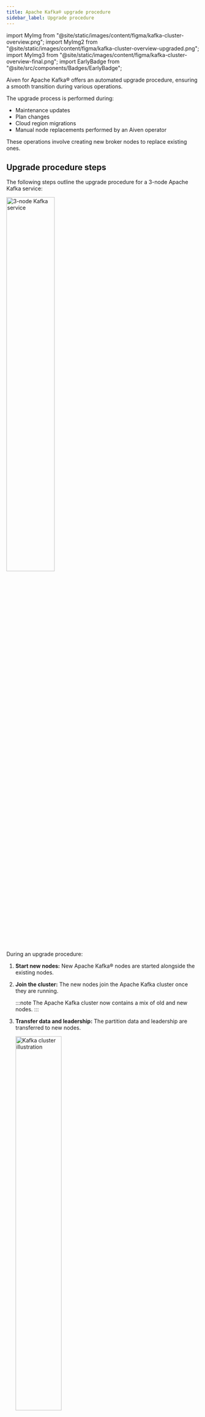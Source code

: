 ```yaml
---
title: Apache Kafka® upgrade procedure
sidebar_label: Upgrade procedure
---
```


import MyImg from "@site/static/images/content/figma/kafka-cluster-overview.png";
import MyImg2 from "@site/static/images/content/figma/kafka-cluster-overview-upgraded.png";
import MyImg3 from "@site/static/images/content/figma/kafka-cluster-overview-final.png";
import EarlyBadge from "@site/src/components/Badges/EarlyBadge";

Aiven for Apache Kafka® offers an automated upgrade procedure, ensuring a smooth transition during various operations.

The upgrade process is performed during:

- Maintenance updates
- Plan changes
- Cloud region migrations
- Manual node replacements performed by an Aiven operator

These operations involve creating new broker nodes to replace existing ones.

## Upgrade procedure steps

<!-- vale off -->
The following steps outline the upgrade procedure for a 3-node Apache Kafka service:
<!-- vale on -->

<img src={MyImg} className="centered" alt="3-node Kafka service" width="50%" />

During an upgrade procedure:

1. **Start new nodes:** New Apache Kafka® nodes are started alongside the existing nodes.

1. **Join the cluster:** The new nodes join the Apache Kafka cluster once they are running.

   :::note
   The Apache Kafka cluster now contains a mix of old and new nodes.
   :::

1. **Transfer data and leadership:** The partition data and leadership are transferred
   to new nodes.

    <img src={MyImg2} className="centered" alt="Kafka cluster illustration" width="50%" />

    :::warning
    This step is CPU intensive due to the additional data movement
    overhead.
    :::

1. **Retire old nodes:** Old nodes are retired after their data is fully transferred.

   :::note
   The number of new nodes added depends on the cluster size. By default, up to 6 nodes
   are replaced at a time during the upgrade.
   :::

1. **Complete process**: The upgrade is complete when all old nodes are removed.

    <img src={MyImg3} className="centered" alt="Kafka cluster new node illustration" width="50%" />

## Zero downtime during upgrade

The upgrade process ensures no downtime. Active nodes remain operational, and the
service URI continues to resolve to all active nodes. However, partition transfers
create additional load, which can slow cluster performance if the cluster is already
under heavy load.

During partition transfers, clients attempting to produce or consume messages might
encounter `leader not found` warnings. Most client libraries handle these warnings
automatically, but they can still appear in logs. For more information,
see [NOT\_LEADER\_FOR\_PARTITION errors](/docs/products/kafka/concepts/non-leader-for-partition).

## Upgrade duration

The upgrade duration depends on several factors:

- **Data volume:** Larger data volumes increase the time required.
- **Number of partitions:** Each partition adds processing overhead.
- **Cluster load:** Heavily loaded clusters have fewer resources available for upgrades.

To reduce upgrade times, Aiven recommends performing upgrades during periods of low
traffic to minimize the impact on producers and consumers. If your service is
constrained by resources, consider disabling non-essential workloads during the upgrade.
This frees up resources for coordinating and transferring data between nodes, improving
efficiency.

## Rollback options

Rollback is not available because old nodes are removed once the upgrade progresses.

:::note
Nodes holding data are not removed from the cluster to prevent data loss.
If the upgrade does not progress, old nodes remain in the cluster.
:::

If sufficient disk capacity is available, you can downgrade to a smaller plan. Use the
[Aiven Console](/docs/platform/howto/scale-services) or the
[Aiven CLI](/docs/tools/cli/service-cli#avn-cli-service-update) to perform the downgrade.

The upgrade process remains the same when changing the node type during a service plan
change. For instance, when downgrading to a plan with fewer resources, such as fewer
CPUs, memory, or disk space, the latest system software versions are applied to all
new nodes, and data is transferred accordingly.

## Upgrade impact and risks

Upgrading your cluster can increase CPU usage due to partition leadership coordination
and data streaming to new nodes. To reduce the risk of disruptions, schedule the
upgrade during low-traffic periods and minimize the cluster's normal workload by pausing non-essential producers and consumers.

If you are upgrading to a smaller plan, the disk may reach the
[maximum allowed limit](https://aiven.io/docs/products/kafka/howto/prevent-full-disks),
which can block the upgrade. Check disk usage before upgrading and ensure there is enough free space.

:::note
In critical situations, Aiven's operations team can temporarily add extra storage to
the old nodes.
:::

## Transitioning to KRaft

With the release of Apache Kafka® 3.9, Aiven introduces support for Apache Kafka Raft
(KRaft), the new consensus protocol for Kafka metadata management. This enhancement
simplifies architecture while maintaining compatibility with existing features and
integrations, including Aiven for Apache Kafka Connect, Aiven for Apache Kafka
MirrorMaker 2, and Aiven for Karapace.

Apache Kafka 3.9 includes all features from Apache Kafka 3.8, but some controller metrics
are no longer available due to the transition to KRaft mode. For details,
see [Apache Kafka controller metrics](/docs/products/kafka/reference/kafka-metrics-prometheus#kraft-mode-and-metrics-changes).
ACL permissions and governance behaviors remain unchanged.

For a detailed overview of how KRaft mode works and how it differs from ZooKeeper-based
metadata management, see [KRaft in Aiven for Apache Kafka®](/docs/products/kafka/concepts/kraft-mode).

### Availability and migration

#### New services

- All new Aiven for Apache Kafka services with Apache Kafka 3.9 run KRaft as the default
  metadata management protocol.
- Startup-4 replaces Startup-2 plans in Apache Kafka 3.9 and later. All feature
  restrictions from Startup-2 also apply to Startup-4, including Datadog restrictions.
- Available on all cloud providers.

#### Existing services

- Migration for existing services, which involves upgrading from Apache Kafka 3.x to 3.9,
  is not yet available.
- The migration will be included in a future upgrade to Apache Kafka 3.9 and
  performed automatically by Aiven.
- Aiven will notify you when your service becomes eligible for migration. For details,
  see [Migration from ZooKeeper to KRaft](/docs/products/kafka/concepts/kraft-mode#migration-from-zookeeper-to-kraft).

- To support this transition, Aiven has extended support for Apache Kafka 3.8 by one
  year, allowing sufficient time for planning and migration.

#### Performance impact

Performance testing across different cloud providers and plan sizes has not shown
significant changes.
